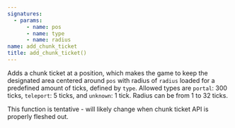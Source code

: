 ```yaml
---
signatures:
  - params:
      - name: pos
      - name: type
      - name: radius
name: add_chunk_ticket
title: add_chunk_ticket()
---
```



Adds a chunk ticket at a position, which makes the game to keep the designated
area centered around `pos` with radius of `radius` loaded for a predefined
amount of ticks, defined by `type`. Allowed types are `portal`: 300 ticks,
`teleport`: 5 ticks, and `unknown`: 1 tick. Radius can be from 1 to 32 ticks.

This function is tentative - will likely change when chunk ticket API is
properly fleshed out.
